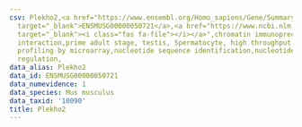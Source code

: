 ```yaml
---
csv: Plekho2,<a href="https://www.ensembl.org/Homo_sapiens/Gene/Summary?db=core;g=ENSMUSG00000050721"
  target="_blank">ENSMUSG00000050721</a>,<a href="https://www.ncbi.nlm.nih.gov/pubmed/23834426"
  target="_blank"><i class="fas fa-file"></i></a>",chromatin immunoprecipitation assay,direct
  interaction,prime adult stage, testis, Spermatocyte, high throughput transcription
  profiling by microarray,nucleotide sequence identification,nucleotide sequence identification,transcriptional
  regulation,
data_alias: Plekho2
data_id: ENSMUSG00000050721
data_numevidence: 1
data_species: Mus musculus
data_taxid: '10090'
title: Plekho2
---
```

